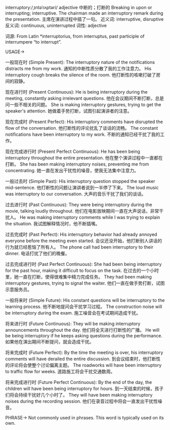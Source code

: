 interruptory:/ˌɪntəˈrʌptəri/
adjective
中断的；打断的
Breaking in upon or interrupting; interruptive.
The chairman made an interruptory remark during the presentation.  主席在演讲过程中插了一句。
近义词: interruptive, disruptive
反义词: continuous, uninterrupted
词性: adjective


词源: From Latin *interruptorius, from interruptus, past participle of interrumpere “to interrupt”.


USAGE->

一般现在时 (Simple Present):
The interruptory nature of the notifications distracts me from my work.  通知的中断性质分散了我的工作注意力。
His interruptory cough breaks the silence of the room. 他打断性的咳嗽打破了房间的寂静。


现在进行时 (Present Continuous):
He is being interruptory during the meeting, constantly asking irrelevant questions.  他在会议期间不断打断，总是问一些不相关的问题。
She is making interruptory gestures, trying to get the speaker's attention.  她做着手势打断，试图引起演讲者的注意。


现在完成时 (Present Perfect):
His interruptory comments have disrupted the flow of the conversation.  他打断性的评论扰乱了谈话的流畅。
The constant notifications have been interruptory to my work.  不断的通知已经干扰了我的工作。


现在完成进行时 (Present Perfect Continuous):
He has been being interruptory throughout the entire presentation.  他在整个演讲过程中一直都在打断。
She has been making interruptory noises, preventing me from concentrating. 她一直在发出干扰性的噪音，使我无法集中注意力。


一般过去时 (Simple Past):
His interruptory question stopped the speaker mid-sentence.  他打断性的问题让演讲者说到一半停了下来。
The loud music was interruptory to our conversation.  大声的音乐干扰了我们的谈话。


过去进行时 (Past Continuous):
They were being interruptory during the movie, talking loudly throughout.  他们在电影放映期间一直在大声说话，非常干扰人。
He was making interruptory comments while I was trying to explain the situation. 我试图解释情况时，他不断插嘴。


过去完成时 (Past Perfect):
His interruptory behavior had already annoyed everyone before the meeting even started.  会议还没开始，他打断别人讲话的行为就已经惹恼了所有人。
The phone call had been interruptory to their dinner. 电话打扰了他们的晚餐。


过去完成进行时 (Past Perfect Continuous):
She had been being interruptory for the past hour, making it difficult to focus on the task.  在过去的一个小时里，她一直在打断，使得很难集中精力完成任务。
They had been making interruptory gestures, trying to signal the waiter.  他们一直在做手势打断，试图示意服务员。


一般将来时 (Simple Future):
His constant questions will be interruptory to the learning process.  他不断地提问会干扰学习过程。
The construction noise will be interruptory during the exam.  施工噪音会在考试期间造成干扰。


将来进行时 (Future Continuous):
They will be making interruptory announcements throughout the day.  他们将全天进行打断性的广播。
He will be being interruptory if he keeps asking questions during the performance.  如果他在演出期间不断提问，就会造成干扰。


将来完成时 (Future Perfect):
By the time the meeting is over, his interruptory comments will have derailed the entire discussion.  到会议结束时，他打断性的评论将会使整个讨论偏离主题。
The roadworks will have been interruptory to traffic flow for weeks.  道路施工将会干扰交通数周。


将来完成进行时 (Future Perfect Continuous):
By the end of the day, the children will have been being interruptory for hours. 到一天结束的时候，孩子们将会持续干扰好几个小时了。
They will have been making interruptory noises during the recording session. 他们在录音过程中将会一直发出干扰性噪音。



PHRASE->
Not commonly used in phrases.  This word is typically used on its own.


